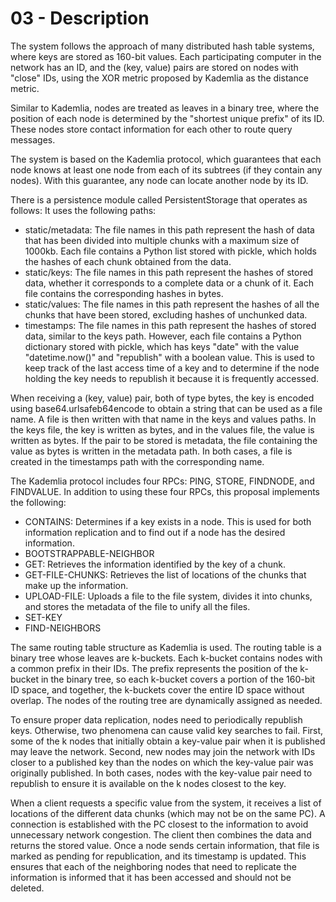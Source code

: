 # 03 - Description

The system follows the approach of many distributed hash table systems, where keys are stored as 160-bit values. Each participating computer in the network has an ID, and the (key, value) pairs are stored on nodes with "close" IDs, using the XOR metric proposed by Kademlia as the distance metric.

Similar to Kademlia, nodes are treated as leaves in a binary tree, where the position of each node is determined by the "shortest unique prefix" of its ID. These nodes store contact information for each other to route query messages.

The system is based on the Kademlia protocol, which guarantees that each node knows at least one node from each of its subtrees (if they contain any nodes). With this guarantee, any node can locate another node by its ID.

There is a persistence module called PersistentStorage that operates as follows:
It uses the following paths:

- static/metadata: The file names in this path represent the hash of data that has been divided into multiple chunks with a maximum size of 1000kb. Each file contains a Python list stored with pickle, which holds the hashes of each chunk obtained from the data.
- static/keys: The file names in this path represent the hashes of stored data, whether it corresponds to a complete data or a chunk of it. Each file contains the corresponding hashes in bytes.
- static/values: The file names in this path represent the hashes of all the chunks that have been stored, excluding hashes of unchunked data.
- timestamps: The file names in this path represent the hashes of stored data, similar to the keys path. However, each file contains a Python dictionary stored with pickle, which has keys "date" with the value "datetime.now()" and "republish" with a boolean value. This is used to keep track of the last access time of a key and to determine if the node holding the key needs to republish it because it is frequently accessed.

When receiving a (key, value) pair, both of type bytes, the key is encoded using base64.urlsafeb64encode to obtain a string that can be used as a file name. A file is then written with that name in the keys and values paths. In the keys file, the key is written as bytes, and in the values file, the value is written as bytes. If the pair to be stored is metadata, the file containing the value as bytes is written in the metadata path. In both cases, a file is created in the timestamps path with the corresponding name.

The Kademlia protocol includes four RPCs: PING, STORE, FINDNODE, and FINDVALUE. In addition to using these four RPCs, this proposal implements the following:

- CONTAINS: Determines if a key exists in a node. This is used for both information replication and to find out if a node has the desired information.
- BOOTSTRAPPABLE-NEIGHBOR
- GET: Retrieves the information identified by the key of a chunk.
- GET-FILE-CHUNKS: Retrieves the list of locations of the chunks that make up the information.
- UPLOAD-FILE: Uploads a file to the file system, divides it into chunks, and stores the metadata of the file to unify all the files.
- SET-KEY
- FIND-NEIGHBORS

The same routing table structure as Kademlia is used. The routing table is a binary tree whose leaves are k-buckets. Each k-bucket contains nodes with a common prefix in their IDs. The prefix represents the position of the k-bucket in the binary tree, so each k-bucket covers a portion of the 160-bit ID space, and together, the k-buckets cover the entire ID space without overlap. The nodes of the routing tree are dynamically assigned as needed.

To ensure proper data replication, nodes need to periodically republish keys. Otherwise, two phenomena can cause valid key searches to fail. First, some of the k nodes that initially obtain a key-value pair when it is published may leave the network. Second, new nodes may join the network with IDs closer to a published key than the nodes on which the key-value pair was originally published. In both cases, nodes with the key-value pair need to republish to ensure it is available on the k nodes closest to the key.

When a client requests a specific value from the system, it receives a list of locations of the different data chunks (which may not be on the same PC). A connection is established with the PC closest to the information to avoid unnecessary network congestion. The client then combines the data and returns the stored value. Once a node sends certain information, that file is marked as pending for republication, and its timestamp is updated. This ensures that each of the neighboring nodes that need to replicate the information is informed that it has been accessed and should not be deleted.
